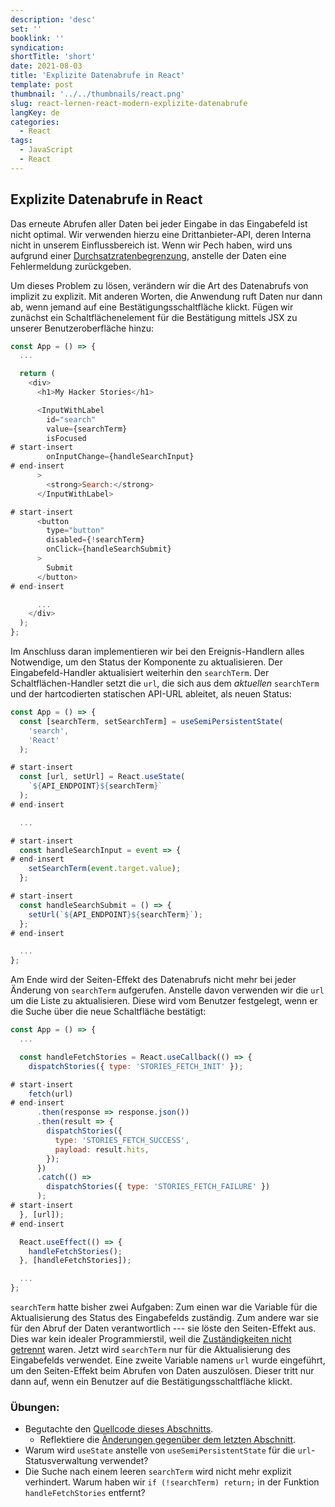 ```yaml
---
description: 'desc'
set: ''
booklink: ''
syndication:
shortTitle: 'short'
date: 2021-08-03
title: 'Explizite Datenabrufe in React'
template: post
thumbnail: '../../thumbnails/react.png'
slug: react-lernen-react-modern-explizite-datenabrufe
langKey: de
categories:
  - React
tags:
  - JavaScript
  - React
---
```


## Explizite Datenabrufe in React

Das erneute Abrufen aller Daten bei jeder Eingabe in das Eingabefeld ist nicht optimal. Wir verwenden hierzu eine Drittanbieter-API, deren Interna nicht in unserem Einflussbereich ist. Wenn wir Pech haben, wird uns aufgrund einer [Durchsatzratenbegrenzung](https://de.wikipedia.org/wiki/Durchsatzratenbegrenzung), anstelle der Daten eine Fehlermeldung zurückgeben.

Um dieses Problem zu lösen, verändern wir die Art des Datenabrufs von implizit zu explizit. Mit anderen Worten, die Anwendung ruft Daten nur dann ab, wenn jemand auf eine Bestätigungsschaltfläche klickt. Fügen wir zunächst ein Schaltflächenelement für die Bestätigung mittels JSX zu unserer Benutzeroberfläche hinzu:

```js
const App = () => {
  ...

  return (
    <div>
      <h1>My Hacker Stories</h1>

      <InputWithLabel
        id="search"
        value={searchTerm}
        isFocused
# start-insert
        onInputChange={handleSearchInput}
# end-insert
      >
        <strong>Search:</strong>
      </InputWithLabel>

# start-insert
      <button
        type="button"
        disabled={!searchTerm}
        onClick={handleSearchSubmit}
      >
        Submit
      </button>
# end-insert

      ...
    </div>
  );
};
```

Im Anschluss daran implementieren wir bei den Ereignis-Handlern alles Notwendige, um den Status der Komponente zu aktualisieren. Der Eingabefeld-Handler aktualisiert weiterhin den `searchTerm`. Der Schaltflächen-Handler setzt die `url`, die sich aus dem *aktuellen* `searchTerm` und der hartcodierten statischen API-URL ableitet, als neuen Status:

```js
const App = () => {
  const [searchTerm, setSearchTerm] = useSemiPersistentState(
    'search',
    'React'
  );

# start-insert
  const [url, setUrl] = React.useState(
    `${API_ENDPOINT}${searchTerm}`
  );
# end-insert

  ...

# start-insert
  const handleSearchInput = event => {
# end-insert
    setSearchTerm(event.target.value);
  };

# start-insert
  const handleSearchSubmit = () => {
    setUrl(`${API_ENDPOINT}${searchTerm}`);
  };
# end-insert

  ...
};
```

Am Ende wird der Seiten-Effekt des Datenabrufs nicht mehr bei jeder Änderung von `searchTerm` aufgerufen. Anstelle davon verwenden wir die `url` um die Liste zu aktualisieren. Diese wird vom Benutzer festgelegt, wenn er die Suche über die neue Schaltfläche bestätigt:

```js
const App = () => {
  ...

  const handleFetchStories = React.useCallback(() => {
    dispatchStories({ type: 'STORIES_FETCH_INIT' });

# start-insert
    fetch(url)
# end-insert
      .then(response => response.json())
      .then(result => {
        dispatchStories({
          type: 'STORIES_FETCH_SUCCESS',
          payload: result.hits,
        });
      })
      .catch(() =>
        dispatchStories({ type: 'STORIES_FETCH_FAILURE' })
      );
# start-insert
  }, [url]);
# end-insert

  React.useEffect(() => {
    handleFetchStories();
  }, [handleFetchStories]);

  ...
};
```

`searchTerm` hatte bisher zwei Aufgaben: Zum einen war die Variable für die Aktualisierung des Status des Eingabefelds zuständig. Zum andere war sie für den Abruf der Daten verantwortlich --- sie löste den Seiten-Effekt aus. Dies war kein idealer Programmierstil, weil die [Zuständigkeiten nicht getrennt](https://wiki.selfhtml.org/index.php?title=Separation_of_concerns&oldid=66463) waren. Jetzt wird `searchTerm` nur für die Aktualisierung des Eingabefelds verwendet. Eine zweite Variable namens `url` wurde eingeführt, um den Seiten-Effekt beim Abrufen von Daten auszulösen. Dieser tritt nur dann auf, wenn ein Benutzer auf die Bestätigungsschaltfläche klickt.

### Übungen:

* Begutachte den [Quellcode dieses Abschnitts](https://codesandbox.io/s/github/the-road-to-learn-react/hacker-stories/tree/hs/Explicit-Data-Fetching-with-React).
  * Reflektiere die [Änderungen gegenüber dem letzten Abschnitt](https://github.com/the-road-to-learn-react/hacker-stories/compare/hs/Memoized-Handler-in-React...hs/Explicit-Data-Fetching-with-React?expand=1).
* Warum wird `useState` anstelle von `useSemiPersistentState` für die `url`-Statusverwaltung verwendet?
* Die Suche nach einem leeren `searchTerm` wird nicht mehr explizit verhindert. Warum haben wir `if (!searchTerm) return;` in der Funktion `handleFetchStories` entfernt?
<img src="https://vg02.met.vgwort.de/na/e62dac3ab50b455d9f7c086a18ce3668" width="1" height="1" alt="">
